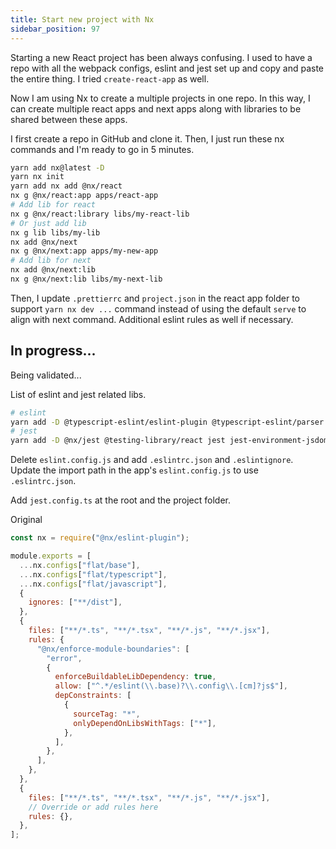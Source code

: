 ```yaml
---
title: Start new project with Nx
sidebar_position: 97
---
```


Starting a new React project has been always confusing. I used to have a repo with all the webpack configs, eslint and jest set up and copy and paste the entire thing. I tried `create-react-app` as well.

Now I am using Nx to create a multiple projects in one repo. In this way, I can create multiple react apps and next apps along with libraries to be shared between these apps.

I first create a repo in GitHub and clone it. Then, I just run these nx commands and I'm ready to go in 5 minutes.

```bash
yarn add nx@latest -D
yarn nx init
yarn add nx add @nx/react
nx g @nx/react:app apps/react-app
# Add lib for react
nx g @nx/react:library libs/my-react-lib
# Or just add lib
nx g lib libs/my-lib
nx add @nx/next
nx g @nx/next:app apps/my-new-app
# Add lib for next
nx add @nx/next:lib
nx g @nx/next:lib libs/my-next-lib
```

Then, I update `.prettierrc` and `project.json` in the react app folder to support `yarn nx dev ...` command instead of using the default `serve` to align with next command. Additional eslint rules as well if necessary.

## In progress...

Being validated...

List of eslint and jest related libs.

```bash
# eslint
yarn add -D @typescript-eslint/eslint-plugin @typescript-eslint/parser eslint-config-next eslint-config-prettier eslint-plugin-cypress eslint-plugin-import eslint-plugin-jsx-a11y eslint-plugin-react eslint-plugin-react-hooks @eslint/js eslint-plugin-prettier eslint-plugin-jest
# jest
yarn add -D @nx/jest @testing-library/react jest jest-environment-jsdom jest-environment-node
```

Delete `eslint.config.js` and add `.eslintrc.json` and `.eslintignore`. Update the import path in the app's `eslint.config.js` to use `.eslintrc.json`.

Add `jest.config.ts` at the root and the project folder.

Original

```js
const nx = require("@nx/eslint-plugin");

module.exports = [
  ...nx.configs["flat/base"],
  ...nx.configs["flat/typescript"],
  ...nx.configs["flat/javascript"],
  {
    ignores: ["**/dist"],
  },
  {
    files: ["**/*.ts", "**/*.tsx", "**/*.js", "**/*.jsx"],
    rules: {
      "@nx/enforce-module-boundaries": [
        "error",
        {
          enforceBuildableLibDependency: true,
          allow: ["^.*/eslint(\\.base)?\\.config\\.[cm]?js$"],
          depConstraints: [
            {
              sourceTag: "*",
              onlyDependOnLibsWithTags: ["*"],
            },
          ],
        },
      ],
    },
  },
  {
    files: ["**/*.ts", "**/*.tsx", "**/*.js", "**/*.jsx"],
    // Override or add rules here
    rules: {},
  },
];
```
